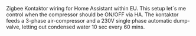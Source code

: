 Zigbee Kontaktor wiring for Home Assistant within EU.
This setup let´s me control when the compressor should be ON/OFF via HA.
The kontaktor feeds a 3-phase air-compressor 
and a 230V single phase automatic dump-valve, letting out condensed water 10 sec every 60 mins.
